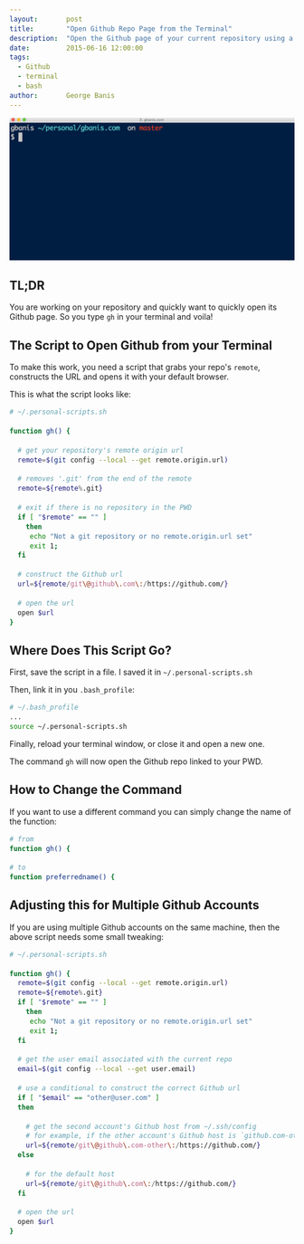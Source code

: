 ```yaml
---
layout:       post
title:        "Open Github Repo Page from the Terminal"
description:  "Open the Github page of your current repository using a bash command from your terminal."
date:         2015-06-16 12:00:00
tags:
  - Github
  - terminal
  - bash
author:       George Banis
---
```


![Open Github repository page from the terminal (gif)](/assets/open-github-from-terminal.gif)

## TL;DR

You are working on your repository and quickly want to quickly open its Github page. So you type `gh` in your terminal and voila!

## The Script to Open Github from your Terminal

To make this work, you need a script that grabs your repo's `remote`, constructs the URL and opens it with your default browser.

This is what the script looks like:

```bash
# ~/.personal-scripts.sh

function gh() {

  # get your repository's remote origin url
  remote=$(git config --local --get remote.origin.url)

  # removes '.git' from the end of the remote
  remote=${remote%.git}

  # exit if there is no repository in the PWD
  if [ "$remote" == "" ]
    then
     echo "Not a git repository or no remote.origin.url set"
     exit 1;
  fi

  # construct the Github url
  url=${remote/git\@github\.com\:/https://github.com/}

  # open the url
  open $url
}
```

## Where Does This Script Go?

First, save the script in a file. I saved it in `~/.personal-scripts.sh`

Then, link it in you `.bash_profile`:

```bash
# ~/.bash_profile
...
source ~/.personal-scripts.sh
```

Finally, reload your terminal window, or close it and open a new one.

The command `gh` will now open the Github repo linked to your PWD.

## How to Change the Command

If you want to use a different command you can simply change the name of the function:

```bash
# from
function gh() {

# to
function preferredname() {
```

## Adjusting this for Multiple Github Accounts

If you are using multiple Github accounts on the same machine, then the above script needs some small tweaking:

```bash
# ~/.personal-scripts.sh

function gh() {
  remote=$(git config --local --get remote.origin.url)
  remote=${remote%.git}
  if [ "$remote" == "" ]
    then
     echo "Not a git repository or no remote.origin.url set"
     exit 1;
  fi

  # get the user email associated with the current repo
  email=$(git config --local --get user.email)

  # use a conditional to construct the correct Github url
  if [ "$email" == "other@user.com" ]
  then

    # get the second account's Github host from ~/.ssh/config
    # for example, if the other account's Github host is `github.com-other`
    url=${remote/git\@github\.com-other\:/https://github.com/}
  else

    # for the default host
    url=${remote/git\@github\.com\:/https://github.com/}
  fi

  # open the url
  open $url
}
```
